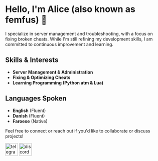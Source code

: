 # Hello, I'm Alice (also known as femfus) 👋

I specialize in server management and troubleshooting, with a focus on fixing broken cheats. While I'm still refining my development skills, I am committed to continuous improvement and learning.

## Skills & Interests
- **Server Management & Administration**
- **Fixing & Optimizing Cheats**
- **Learning Programming (Python atm & Lua)**

## Languages Spoken
- **English** (Fluent)
- **Danish** (Fluent)
- **Faroese** (Native)

Feel free to connect or reach out if you'd like to collaborate or discuss projects!

<a href="https://t.me/ciladev"><img src="https://github.com/user-attachments/assets/b6c18e41-ef77-4036-997a-771bf244a1d3" alt="telegram" width="40" height="40"></a>
<a href="ttps://discord.com/invite/tEVWn24N"><img src="https://github.com/user-attachments/assets/b6c18e41-ef77-4036-997a-771bf244a1d3" alt="discord" width="40" height="40"></a>
